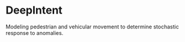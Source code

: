 # DeepIntent
Modeling pedestrian and vehicular movement to determine stochastic response to anomalies.
